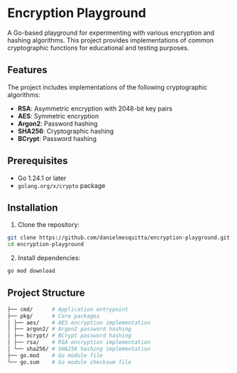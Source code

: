 # Encryption Playground

A Go-based playground for experimenting with various encryption and hashing algorithms. This project provides implementations of common cryptographic functions for educational and testing purposes.

## Features

The project includes implementations of the following cryptographic algorithms:

- **RSA**: Asymmetric encryption with 2048-bit key pairs
- **AES**: Symmetric encryption
- **Argon2**: Password hashing
- **SHA256**: Cryptographic hashing
- **BCrypt**: Password hashing

## Prerequisites

- Go 1.24.1 or later
- `golang.org/x/crypto` package

## Installation

1. Clone the repository:

```bash
git clone https://github.com/danielmesquitta/encryption-playground.git
cd encryption-playground
```

2. Install dependencies:

```bash
go mod download
```

## Project Structure

```bash
├── cmd/      # Application entrypoint
├── pkg/      # Core packages
│ ├── aes/    # AES encryption implementation
│ ├── argon2/ # Argon2 password hashing
│ ├── bcrypt/ # BCrypt password hashing
│ ├── rsa/    # RSA encryption implementation
│ └── sha256/ # SHA256 hashing implementation
├── go.mod    # Go module file
└── go.sum    # Go module checksum file

```
